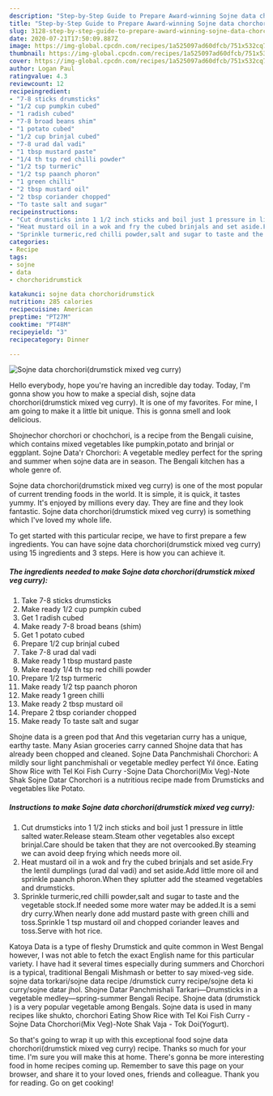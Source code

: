 ```yaml
---
description: "Step-by-Step Guide to Prepare Award-winning Sojne data chorchori(drumstick mixed veg curry)"
title: "Step-by-Step Guide to Prepare Award-winning Sojne data chorchori(drumstick mixed veg curry)"
slug: 3128-step-by-step-guide-to-prepare-award-winning-sojne-data-chorchoridrumstick-mixed-veg-curry
date: 2020-07-21T17:50:09.887Z
image: https://img-global.cpcdn.com/recipes/1a525097ad60dfcb/751x532cq70/sojne-data-chorchoridrumstick-mixed-veg-curry-recipe-main-photo.jpg
thumbnail: https://img-global.cpcdn.com/recipes/1a525097ad60dfcb/751x532cq70/sojne-data-chorchoridrumstick-mixed-veg-curry-recipe-main-photo.jpg
cover: https://img-global.cpcdn.com/recipes/1a525097ad60dfcb/751x532cq70/sojne-data-chorchoridrumstick-mixed-veg-curry-recipe-main-photo.jpg
author: Logan Paul
ratingvalue: 4.3
reviewcount: 12
recipeingredient:
- "7-8 sticks drumsticks"
- "1/2 cup pumpkin cubed"
- "1 radish cubed"
- "7-8 broad beans shim"
- "1 potato cubed"
- "1/2 cup brinjal cubed"
- "7-8 urad dal vadi"
- "1 tbsp mustard paste"
- "1/4 th tsp red chilli powder"
- "1/2 tsp turmeric"
- "1/2 tsp paanch phoron"
- "1 green chilli"
- "2 tbsp mustard oil"
- "2 tbsp coriander chopped"
- "To taste salt and sugar"
recipeinstructions:
- "Cut drumsticks into 1 1/2 inch sticks and boil just 1 pressure in little salted water.Release steam.Steam other vegetables also except brinjal.Care should be taken that they are not overcooked.By steaming we can avoid deep frying which needs more oil."
- "Heat mustard oil in a wok and fry the cubed brinjals and set aside.Fry the lentil dumplings (urad dal vadi) and set aside.Add little more oil and sprinkle paanch phoron.When they splutter add the steamed vegetables and drumsticks."
- "Sprinkle turmeric,red chilli powder,salt and sugar to taste and the vegetable stock.If needed some more water may be added.It is a semi dry curry.When nearly done add mustard paste with green chilli and toss.Sprinkle 1 tsp mustard oil and chopped coriander leaves and toss.Serve with hot rice."
categories:
- Recipe
tags:
- sojne
- data
- chorchoridrumstick

katakunci: sojne data chorchoridrumstick 
nutrition: 285 calories
recipecuisine: American
preptime: "PT27M"
cooktime: "PT48M"
recipeyield: "3"
recipecategory: Dinner

---
```



![Sojne data chorchori(drumstick mixed veg curry)](https://img-global.cpcdn.com/recipes/1a525097ad60dfcb/751x532cq70/sojne-data-chorchoridrumstick-mixed-veg-curry-recipe-main-photo.jpg)

Hello everybody, hope you're having an incredible day today. Today, I'm gonna show you how to make a special dish, sojne data chorchori(drumstick mixed veg curry). It is one of my favorites. For mine, I am going to make it a little bit unique. This is gonna smell and look delicious.

Shojnechor chorchori or chochchori, is a recipe from the Bengali cuisine, which contains mixed vegetables like pumpkin,potato and brinjal or eggplant. Sojne Data&#39;r Chorchori: A vegetable medley perfect for the spring and summer when sojne data are in season. The Bengali kitchen has a whole genre of.

Sojne data chorchori(drumstick mixed veg curry) is one of the most popular of current trending foods in the world. It is simple, it is quick, it tastes yummy. It's enjoyed by millions every day. They are fine and they look fantastic. Sojne data chorchori(drumstick mixed veg curry) is something which I've loved my whole life.


To get started with this particular recipe, we have to first prepare a few ingredients. You can have sojne data chorchori(drumstick mixed veg curry) using 15 ingredients and 3 steps. Here is how you can achieve it.

<!--inarticleads1-->

##### The ingredients needed to make Sojne data chorchori(drumstick mixed veg curry):

1. Take 7-8 sticks drumsticks
1. Make ready 1/2 cup pumpkin cubed
1. Get 1 radish cubed
1. Make ready 7-8 broad beans (shim)
1. Get 1 potato cubed
1. Prepare 1/2 cup brinjal cubed
1. Take 7-8 urad dal vadi
1. Make ready 1 tbsp mustard paste
1. Make ready 1/4 th tsp red chilli powder
1. Prepare 1/2 tsp turmeric
1. Make ready 1/2 tsp paanch phoron
1. Make ready 1 green chilli
1. Make ready 2 tbsp mustard oil
1. Prepare 2 tbsp coriander chopped
1. Make ready To taste salt and sugar


Shojne data is a green pod that And this vegetarian curry has a unique, earthy taste. Many Asian groceries carry canned Shojne data that has already been chopped and cleaned. Sojne Data Panchmishali Chorchori: A mildly sour light panchmishali or vegetable medley perfect Yıl önce. Eating Show Rice with Tel Koi Fish Curry -Sojne Data Chorchori(Mix Veg)-Note Shak Sojne Datar Chorchori is a nutritious recipe made from Drumsticks and vegetables like Potato. 

<!--inarticleads2-->

##### Instructions to make Sojne data chorchori(drumstick mixed veg curry):

1. Cut drumsticks into 1 1/2 inch sticks and boil just 1 pressure in little salted water.Release steam.Steam other vegetables also except brinjal.Care should be taken that they are not overcooked.By steaming we can avoid deep frying which needs more oil.
1. Heat mustard oil in a wok and fry the cubed brinjals and set aside.Fry the lentil dumplings (urad dal vadi) and set aside.Add little more oil and sprinkle paanch phoron.When they splutter add the steamed vegetables and drumsticks.
1. Sprinkle turmeric,red chilli powder,salt and sugar to taste and the vegetable stock.If needed some more water may be added.It is a semi dry curry.When nearly done add mustard paste with green chilli and toss.Sprinkle 1 tsp mustard oil and chopped coriander leaves and toss.Serve with hot rice.


Katoya Data is a type of fleshy Drumstick and quite common in West Bengal however, I was not able to fetch the exact English name for this particular variety. I have had it several times especially during summers and Chorchori is a typical, traditional Bengali Mishmash or better to say mixed-veg side. sojne data torkari/sojne data recipe /drumstick curry recipe/sojne deta ki curry/sojne datar jhol. Shojne Datar Panchmishali Tarkari—Drumsticks in a vegetable medley—spring-summer Bengali Recipe. Shojne data (drumstick ) is a very popular vegetable among Bengals. Sojne data is used in many recipes like shukto, chorchori Eating Show Rice with Tel Koi Fish Curry -Sojne Data Chorchori(Mix Veg)-Note Shak Vaja - Tok Doi(Yogurt). 

So that's going to wrap it up with this exceptional food sojne data chorchori(drumstick mixed veg curry) recipe. Thanks so much for your time. I'm sure you will make this at home. There's gonna be more interesting food in home recipes coming up. Remember to save this page on your browser, and share it to your loved ones, friends and colleague. Thank you for reading. Go on get cooking!
